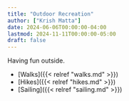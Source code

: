 ```yaml
---
title: "Outdoor Recreation"
author: ["Krish Matta"]
date: 2024-06-06T00:00:00-04:00
lastmod: 2024-11-11T00:00:00-05:00
draft: false
---
```


Having fun outside.

-   [Walks]({{< relref "walks.md" >}})
-   [Hikes]({{< relref "hikes.md" >}})
-   [Sailing]({{< relref "sailing.md" >}})
